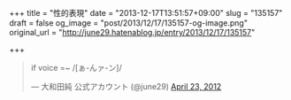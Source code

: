 +++
title = "性的表現"
date = "2013-12-17T13:51:57+09:00"
slug = "135157"
draft = false
og_image = "post/2013/12/17/135157-og-image.png"
original_url = "http://june29.hatenablog.jp/entry/2013/12/17/135157"

+++

<p></p>
<blockquote class="twitter-tweet" lang="en">
<p>if voice =~ /[ぁ-んァ-ン]/</p>—  大和田純 公式アカウント (@june29) <a href="https://twitter.com/june29/statuses/194403806409261056">April 23, 2012</a>
</blockquote>
<script async src="//platform.twitter.com/widgets.js" charset="utf-8"></script>